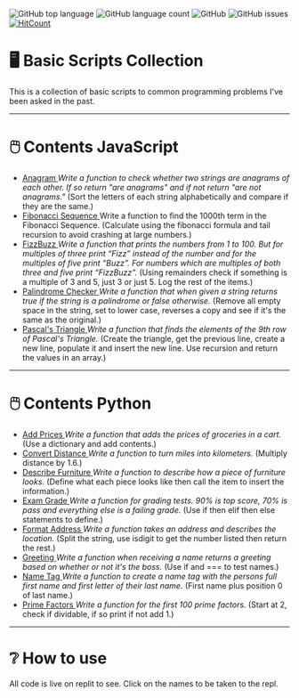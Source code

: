 ![GitHub top language](https://img.shields.io/github/languages/top/RosaleeKnight/basic-scripts-collection)
![GitHub language count](https://img.shields.io/github/languages/count/RosaleeKnight/basic-scripts-collection)
![GitHub](https://img.shields.io/github/license/RosaleeKnight/basic-scripts-collection)
![GitHub issues](https://img.shields.io/github/issues/RosaleeKnight/basic-scripts-collection)
[![HitCount](https://hits.dwyl.com/RosaleeKnight/basic-scripts-collection.svg?style=flat)](http://hits.dwyl.com/RosaleeKnight/basic-scripts-collection)

# 🖥️ Basic Scripts Collection
This is a collection of basic scripts to common programming problems I've been asked in the past.

-----
# 🖱️ Contents JavaScript
- <a href="https://replit.com/@RosaleeKnight/Anagram?v=1"> Anagram </a> *Write a function to check whether two strings are anagrams of each other. If so return "are anagrams" and if not return "are not anagrams."* (Sort the letters of each string alphabetically and compare if they are the same.)
- <a href="https://replit.com/@RosaleeKnight/Fibonacci-Sequence?v=1"> Fibonacci Sequence </a> Write a function to find the 1000th term in the Fibonacci Sequence. (Calculate using the fibonacci formula and tail recursion to avoid crashing at large numbers.)
- <a href="https://replit.com/@RosaleeKnight/FizzBuzz?v=1"> FizzBuzz </a> *Write a function that prints the numbers from 1 to 100. But for multiples of three print “Fizz” instead of the number and for the multiples of five print “Buzz”. For numbers which are multiples of both three and five print “FizzBuzz”.* (Using remainders check if something is a multiple of 3 and 5, just 3 or just 5. Log the rest of the items.)
- <a href="https://replit.com/@RosaleeKnight/Palindrome-Checker?v=1"> Palindrome Checker </a> *Write a function that when given a string returns true if the string is a palindrome or false otherwise.* (Remove all empty space in the string, set to lower case, reverses a copy and see if it's the same as the original.)
- <a href="https://replit.com/@RosaleeKnight/Pascals-Triangle?v=1"> Pascal's Triangle </a> *Write a function that finds the elements of the 9th row of Pascal's Triangle.* (Create the triangle, get the previous line, create a new line, populate it and insert the new line. Use recursion and return the values in an array.)

-----
# 🖱️ Contents Python
- <a href="https://replit.com/@RosaleeKnight/Add-Prices?v=1">Add Prices </a> *Write a function that adds the prices of groceries in a cart.* (Use a dictionary and add contents.)
- <a href="https://replit.com/@RosaleeKnight/Convert-Distance?v=1"> Convert Distance </a> *Write a function to turn miles into kilometers.* (Multiply distance by 1.6.)
- <a href="https://replit.com/@RosaleeKnight/Describe-Furniture?v=1"> Describe Furniture </a> *Write a function to describe how a piece of furniture looks.* (Define what each piece looks like then call the item to insert the information.)
- <a href="https://replit.com/@RosaleeKnight/Exam-Grade?v=1"> Exam Grade </a> *Write a function for grading tests. 90% is top score, 70% is pass and everything else is a failing grade.* (Use if then elif then else statements to define.)
- <a href="https://replit.com/@RosaleeKnight/Format-Address?v=1"> Format Address </a> *Write a function takes an address and describes the location.* (Split the string, use isdigit to get the number listed then return the rest.)
- <a href="https://replit.com/@RosaleeKnight/Greeting?v=1"> Greeting </a> *Write a function when receiving a name returns a greeting based on whether or not it's the boss.* (Use if and === to test names.)
- <a href="https://replit.com/@RosaleeKnight/Name-Tag?v=1"> Name Tag </a> *Write a function to create a name tag with the persons full first name and first letter of their last name.* (First name plus position 0 of last name.)
- <a href="https://replit.com/@RosaleeKnight/Prime-Factors?v=1"> Prime Factors </a> *Write a function for the first 100 prime factors.* (Start at 2, check if dividable, if so print if not add 1.)

-----
# ❔ How to use
All code is live on replit to see. Click on the names to be taken to the repl. 
